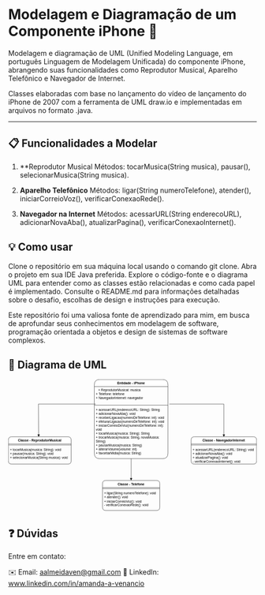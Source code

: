 # Modelagem e Diagramação de um Componente iPhone 📱


Modelagem e diagramação de UML (Unified Modeling Language, em português Linguagem de Modelagem Unificada) do componente iPhone, abrangendo suas funcionalidades como Reprodutor Musical, Aparelho Telefônico e Navegador de Internet.

Classes elaboradas com base no lançamento do vídeo de lançamento do iPhone de 2007 com a ferramenta de UML draw.io e implementadas em arquivos no formato .java.

-------------------------------------------------------
## 📋 Funcionalidades a Modelar

1. **Reprodutor Musical
Métodos: tocarMusica(String musica), pausar(), selecionarMusica(String musica).

2. **Aparelho Telefônico**
Métodos: ligar(String numeroTelefone), atender(), iniciarCorreioVoz(), verificarConexaoRede().

3. **Navegador na Internet**
Métodos: acessarURL(String enderecoURL), adicionarNovaAba(), atualizarPagina(), verificarConexaoInternet().

## 💡 Como usar
Clone o repositório em sua máquina local usando o comando git clone. Abra o projeto em sua IDE Java preferida. Explore o código-fonte e o diagrama UML para entender como as classes estão relacionadas e como cada papel é implementado. Consulte o README.md para informações detalhadas sobre o desafio, escolhas de design e instruções para execução.

Este repositório foi uma valiosa fonte de aprendizado para mim, em busca de aprofundar seus conhecimentos em modelagem de software, programação orientada a objetos e design de sistemas de software complexos.

## 🔶 Diagrama de UML

<svg xmlns="http://www.w3.org/2000/svg" xmlns:xlink="http://www.w3.org/1999/xlink" version="1.1" width="911px" viewBox="-0.5 -0.5 911 484" content="&lt;mxfile host=&quot;app.diagrams.net&quot; modified=&quot;2024-07-01T19:47:01.821Z&quot; agent=&quot;Mozilla/5.0 (Windows NT 10.0; Win64; x64) AppleWebKit/537.36 (KHTML, like Gecko) Chrome/126.0.0.0 Safari/537.36&quot; etag=&quot;FODfC6I0ucUzeuc73wE8&quot; version=&quot;24.6.4&quot; type=&quot;github&quot;&gt;&#10;  &lt;diagram name=&quot;Page-1&quot; id=&quot;E8Kcmhf85lVGr7ebwVz1&quot;&gt;&#10;    &lt;mxGraphModel dx=&quot;1900&quot; dy=&quot;522&quot; grid=&quot;1&quot; gridSize=&quot;10&quot; guides=&quot;1&quot; tooltips=&quot;1&quot; connect=&quot;1&quot; arrows=&quot;1&quot; fold=&quot;1&quot; page=&quot;1&quot; pageScale=&quot;1&quot; pageWidth=&quot;850&quot; pageHeight=&quot;1100&quot; math=&quot;0&quot; shadow=&quot;0&quot;&gt;&#10;      &lt;root&gt;&#10;        &lt;mxCell id=&quot;0&quot; /&gt;&#10;        &lt;mxCell id=&quot;1&quot; parent=&quot;0&quot; /&gt;&#10;        &lt;mxCell id=&quot;A5R_bwarFFOokBzkZVD5-1&quot; value=&quot;Classe - ReprodutorMusical&quot; style=&quot;swimlane;fontStyle=1;align=center;verticalAlign=top;childLayout=stackLayout;horizontal=1;startSize=26;horizontalStack=0;resizeParent=1;resizeParentMax=0;resizeLast=0;collapsible=1;marginBottom=0;whiteSpace=wrap;html=1;rounded=1;&quot; vertex=&quot;1&quot; parent=&quot;1&quot;&gt;&#10;          &lt;mxGeometry x=&quot;-190&quot; y=&quot;240&quot; width=&quot;230&quot; height=&quot;100&quot; as=&quot;geometry&quot;&gt;&#10;            &lt;mxRectangle x=&quot;140&quot; y=&quot;70&quot; width=&quot;130&quot; height=&quot;30&quot; as=&quot;alternateBounds&quot; /&gt;&#10;          &lt;/mxGeometry&gt;&#10;        &lt;/mxCell&gt;&#10;        &lt;mxCell id=&quot;A5R_bwarFFOokBzkZVD5-3&quot; value=&quot;&quot; style=&quot;line;strokeWidth=1;fillColor=none;align=left;verticalAlign=middle;spacingTop=-1;spacingLeft=3;spacingRight=3;rotatable=0;labelPosition=right;points=[];portConstraint=eastwest;strokeColor=inherit;rounded=1;&quot; vertex=&quot;1&quot; parent=&quot;A5R_bwarFFOokBzkZVD5-1&quot;&gt;&#10;          &lt;mxGeometry y=&quot;26&quot; width=&quot;230&quot; height=&quot;8&quot; as=&quot;geometry&quot; /&gt;&#10;        &lt;/mxCell&gt;&#10;        &lt;mxCell id=&quot;A5R_bwarFFOokBzkZVD5-4&quot; value=&quot;+ tocarMusica(musica: String): void&amp;lt;div&amp;gt;+ pausar(musica: String): void&amp;lt;/div&amp;gt;&amp;lt;div&amp;gt;+ selecionarMusica(String musica): void&amp;lt;br&amp;gt;&amp;lt;/div&amp;gt;&quot; style=&quot;text;strokeColor=none;fillColor=none;align=left;verticalAlign=top;spacingLeft=4;spacingRight=4;overflow=hidden;rotatable=0;points=[[0,0.5],[1,0.5]];portConstraint=eastwest;whiteSpace=wrap;html=1;rounded=1;&quot; vertex=&quot;1&quot; parent=&quot;A5R_bwarFFOokBzkZVD5-1&quot;&gt;&#10;          &lt;mxGeometry y=&quot;34&quot; width=&quot;230&quot; height=&quot;66&quot; as=&quot;geometry&quot; /&gt;&#10;        &lt;/mxCell&gt;&#10;        &lt;mxCell id=&quot;A5R_bwarFFOokBzkZVD5-5&quot; value=&quot;Classe&amp;amp;nbsp;-&amp;amp;nbsp;Telefone&quot; style=&quot;swimlane;fontStyle=1;align=center;verticalAlign=top;childLayout=stackLayout;horizontal=1;startSize=26;horizontalStack=0;resizeParent=1;resizeParentMax=0;resizeLast=0;collapsible=1;marginBottom=0;whiteSpace=wrap;html=1;rounded=1;&quot; vertex=&quot;1&quot; parent=&quot;1&quot;&gt;&#10;          &lt;mxGeometry x=&quot;155&quot; y=&quot;400&quot; width=&quot;210&quot; height=&quot;110&quot; as=&quot;geometry&quot; /&gt;&#10;        &lt;/mxCell&gt;&#10;        &lt;mxCell id=&quot;A5R_bwarFFOokBzkZVD5-7&quot; value=&quot;&quot; style=&quot;line;strokeWidth=1;fillColor=none;align=left;verticalAlign=middle;spacingTop=-1;spacingLeft=3;spacingRight=3;rotatable=0;labelPosition=right;points=[];portConstraint=eastwest;strokeColor=inherit;rounded=1;&quot; vertex=&quot;1&quot; parent=&quot;A5R_bwarFFOokBzkZVD5-5&quot;&gt;&#10;          &lt;mxGeometry y=&quot;26&quot; width=&quot;210&quot; height=&quot;8&quot; as=&quot;geometry&quot; /&gt;&#10;        &lt;/mxCell&gt;&#10;        &lt;mxCell id=&quot;A5R_bwarFFOokBzkZVD5-8&quot; value=&quot;+ ligar(String numeroTelefone): void&amp;lt;div&amp;gt;+ atender(): void&amp;lt;/div&amp;gt;&amp;lt;div&amp;gt;+ iniciarCorreioVoz(): void&amp;lt;br&amp;gt;&amp;lt;div&amp;gt;- verificarConexaoRede(): void&amp;lt;/div&amp;gt;&amp;lt;/div&amp;gt;&quot; style=&quot;text;strokeColor=none;fillColor=none;align=left;verticalAlign=top;spacingLeft=4;spacingRight=4;overflow=hidden;rotatable=0;points=[[0,0.5],[1,0.5]];portConstraint=eastwest;whiteSpace=wrap;html=1;rounded=1;&quot; vertex=&quot;1&quot; parent=&quot;A5R_bwarFFOokBzkZVD5-5&quot;&gt;&#10;          &lt;mxGeometry y=&quot;34&quot; width=&quot;210&quot; height=&quot;76&quot; as=&quot;geometry&quot; /&gt;&#10;        &lt;/mxCell&gt;&#10;        &lt;mxCell id=&quot;A5R_bwarFFOokBzkZVD5-9&quot; value=&quot;Classe&amp;amp;nbsp;- NavegadorInternet&quot; style=&quot;swimlane;fontStyle=1;align=center;verticalAlign=top;childLayout=stackLayout;horizontal=1;startSize=26;horizontalStack=0;resizeParent=1;resizeParentMax=0;resizeLast=0;collapsible=1;marginBottom=0;whiteSpace=wrap;html=1;rounded=1;&quot; vertex=&quot;1&quot; parent=&quot;1&quot;&gt;&#10;          &lt;mxGeometry x=&quot;480&quot; y=&quot;240&quot; width=&quot;240&quot; height=&quot;100&quot; as=&quot;geometry&quot; /&gt;&#10;        &lt;/mxCell&gt;&#10;        &lt;mxCell id=&quot;A5R_bwarFFOokBzkZVD5-11&quot; value=&quot;&quot; style=&quot;line;strokeWidth=1;fillColor=none;align=left;verticalAlign=middle;spacingTop=-1;spacingLeft=3;spacingRight=3;rotatable=0;labelPosition=right;points=[];portConstraint=eastwest;strokeColor=inherit;rounded=1;&quot; vertex=&quot;1&quot; parent=&quot;A5R_bwarFFOokBzkZVD5-9&quot;&gt;&#10;          &lt;mxGeometry y=&quot;26&quot; width=&quot;240&quot; height=&quot;8&quot; as=&quot;geometry&quot; /&gt;&#10;        &lt;/mxCell&gt;&#10;        &lt;mxCell id=&quot;A5R_bwarFFOokBzkZVD5-12&quot; value=&quot;+ acessarURL(enderecoURL: String): void&amp;lt;div&amp;gt;+ adicionarNovaAba(): void&amp;lt;/div&amp;gt;&amp;lt;div&amp;gt;+&amp;amp;nbsp;atualizarPagina(): void&amp;lt;/div&amp;gt;&amp;lt;div&amp;gt;- verificarConexaoInternet(): void&amp;lt;br&amp;gt;&amp;lt;/div&amp;gt;&quot; style=&quot;text;strokeColor=none;fillColor=none;align=left;verticalAlign=top;spacingLeft=4;spacingRight=4;overflow=hidden;rotatable=0;points=[[0,0.5],[1,0.5]];portConstraint=eastwest;whiteSpace=wrap;html=1;rounded=1;&quot; vertex=&quot;1&quot; parent=&quot;A5R_bwarFFOokBzkZVD5-9&quot;&gt;&#10;          &lt;mxGeometry y=&quot;34&quot; width=&quot;240&quot; height=&quot;66&quot; as=&quot;geometry&quot; /&gt;&#10;        &lt;/mxCell&gt;&#10;        &lt;mxCell id=&quot;A5R_bwarFFOokBzkZVD5-25&quot; value=&quot;Entidade - iPhone&quot; style=&quot;swimlane;fontStyle=1;align=center;verticalAlign=top;childLayout=stackLayout;horizontal=1;startSize=26;horizontalStack=0;resizeParent=1;resizeParentMax=0;resizeLast=0;collapsible=1;marginBottom=0;whiteSpace=wrap;html=1;rounded=1;arcSize=25;&quot; vertex=&quot;1&quot; parent=&quot;1&quot;&gt;&#10;          &lt;mxGeometry x=&quot;125&quot; y=&quot;30&quot; width=&quot;270&quot; height=&quot;290&quot; as=&quot;geometry&quot; /&gt;&#10;        &lt;/mxCell&gt;&#10;        &lt;mxCell id=&quot;A5R_bwarFFOokBzkZVD5-26&quot; value=&quot;&amp;lt;div style=&amp;quot;text-align: center;&amp;quot;&amp;gt;&amp;lt;span style=&amp;quot;background-color: initial;&amp;quot;&amp;gt;+&amp;amp;nbsp;&amp;lt;/span&amp;gt;&amp;lt;span style=&amp;quot;background-color: initial; text-align: center;&amp;quot;&amp;gt;ReprodutorMusical:&amp;amp;nbsp;&amp;lt;/span&amp;gt;&amp;lt;span style=&amp;quot;background-color: initial;&amp;quot;&amp;gt;musica&amp;lt;/span&amp;gt;&amp;lt;/div&amp;gt;&amp;lt;div&amp;gt;+ Telefone: telefone&amp;lt;div&amp;gt;+ NavegadorInternet: navegador&amp;lt;/div&amp;gt;&amp;lt;/div&amp;gt;&quot; style=&quot;text;strokeColor=none;fillColor=none;align=left;verticalAlign=top;spacingLeft=4;spacingRight=4;overflow=hidden;rotatable=0;points=[[0,0.5],[1,0.5]];portConstraint=eastwest;whiteSpace=wrap;html=1;rounded=1;&quot; vertex=&quot;1&quot; parent=&quot;A5R_bwarFFOokBzkZVD5-25&quot;&gt;&#10;          &lt;mxGeometry y=&quot;26&quot; width=&quot;270&quot; height=&quot;64&quot; as=&quot;geometry&quot; /&gt;&#10;        &lt;/mxCell&gt;&#10;        &lt;mxCell id=&quot;A5R_bwarFFOokBzkZVD5-28&quot; value=&quot;&quot; style=&quot;line;strokeWidth=1;fillColor=none;align=left;verticalAlign=middle;spacingTop=-1;spacingLeft=3;spacingRight=3;rotatable=0;labelPosition=right;points=[];portConstraint=eastwest;strokeColor=inherit;rounded=1;&quot; vertex=&quot;1&quot; parent=&quot;A5R_bwarFFOokBzkZVD5-25&quot;&gt;&#10;          &lt;mxGeometry y=&quot;90&quot; width=&quot;270&quot; height=&quot;8&quot; as=&quot;geometry&quot; /&gt;&#10;        &lt;/mxCell&gt;&#10;        &lt;mxCell id=&quot;A5R_bwarFFOokBzkZVD5-29&quot; value=&quot;+ acessarURL(enderecoURL: String): String&amp;lt;div&amp;gt;&amp;lt;span style=&amp;quot;background-color: initial;&amp;quot;&amp;gt;+ adicionarNovaAba(): void&amp;lt;/span&amp;gt;&amp;lt;br&amp;gt;&amp;lt;/div&amp;gt;&amp;lt;div&amp;gt;+ receberLigacao(numeroDeTelefone: int): void&amp;lt;div&amp;gt;+ efeturarLigacao&amp;lt;span style=&amp;quot;background-color: initial;&amp;quot;&amp;gt;(&amp;lt;/span&amp;gt;&amp;lt;span style=&amp;quot;background-color: initial;&amp;quot;&amp;gt;numeroDeTelefone: int&amp;lt;/span&amp;gt;&amp;lt;span style=&amp;quot;background-color: initial;&amp;quot;&amp;gt;): void&amp;lt;/span&amp;gt;&amp;lt;/div&amp;gt;&amp;lt;div&amp;gt;&amp;lt;span style=&amp;quot;background-color: initial;&amp;quot;&amp;gt;+ iniciarCorreioDeVoz(&amp;lt;/span&amp;gt;&amp;lt;span style=&amp;quot;background-color: initial;&amp;quot;&amp;gt;numeroDeTelefone: int): void&amp;lt;/span&amp;gt;&amp;lt;/div&amp;gt;&amp;lt;/div&amp;gt;&amp;lt;div&amp;gt;+ tocarMusica(musica: String): String&amp;lt;div&amp;gt;+ trocarMusica(musica: String, novaMusica: String)&amp;lt;/div&amp;gt;&amp;lt;div&amp;gt;+ pausarMusica(musica: String)&amp;lt;/div&amp;gt;&amp;lt;div&amp;gt;+ alterarVolume(volume: int)&amp;lt;/div&amp;gt;&amp;lt;div&amp;gt;+ favoritarMidia(musica: String)&amp;lt;/div&amp;gt;&amp;lt;/div&amp;gt;&quot; style=&quot;text;strokeColor=none;fillColor=none;align=left;verticalAlign=top;spacingLeft=4;spacingRight=4;overflow=hidden;rotatable=0;points=[[0,0.5],[1,0.5]];portConstraint=eastwest;whiteSpace=wrap;html=1;rounded=1;&quot; vertex=&quot;1&quot; parent=&quot;A5R_bwarFFOokBzkZVD5-25&quot;&gt;&#10;          &lt;mxGeometry y=&quot;98&quot; width=&quot;270&quot; height=&quot;192&quot; as=&quot;geometry&quot; /&gt;&#10;        &lt;/mxCell&gt;&#10;        &lt;mxCell id=&quot;A5R_bwarFFOokBzkZVD5-35&quot; value=&quot;&quot; style=&quot;html=1;verticalAlign=bottom;endArrow=block;curved=0;rounded=0;entryX=0.5;entryY=0;entryDx=0;entryDy=0;&quot; edge=&quot;1&quot; parent=&quot;1&quot; target=&quot;A5R_bwarFFOokBzkZVD5-9&quot;&gt;&#10;          &lt;mxGeometry width=&quot;80&quot; relative=&quot;1&quot; as=&quot;geometry&quot;&gt;&#10;            &lt;mxPoint x=&quot;400&quot; y=&quot;120&quot; as=&quot;sourcePoint&quot; /&gt;&#10;            &lt;mxPoint x=&quot;610&quot; y=&quot;110&quot; as=&quot;targetPoint&quot; /&gt;&#10;            &lt;Array as=&quot;points&quot;&gt;&#10;              &lt;mxPoint x=&quot;600&quot; y=&quot;120&quot; /&gt;&#10;            &lt;/Array&gt;&#10;          &lt;/mxGeometry&gt;&#10;        &lt;/mxCell&gt;&#10;        &lt;mxCell id=&quot;A5R_bwarFFOokBzkZVD5-36&quot; value=&quot;&quot; style=&quot;html=1;verticalAlign=bottom;endArrow=block;curved=0;rounded=0;&quot; edge=&quot;1&quot; parent=&quot;1&quot;&gt;&#10;          &lt;mxGeometry x=&quot;-0.2121&quot; y=&quot;60&quot; width=&quot;80&quot; relative=&quot;1&quot; as=&quot;geometry&quot;&gt;&#10;            &lt;mxPoint x=&quot;130&quot; y=&quot;120&quot; as=&quot;sourcePoint&quot; /&gt;&#10;            &lt;mxPoint x=&quot;-79&quot; y=&quot;240&quot; as=&quot;targetPoint&quot; /&gt;&#10;            &lt;Array as=&quot;points&quot;&gt;&#10;              &lt;mxPoint x=&quot;-80&quot; y=&quot;120&quot; /&gt;&#10;            &lt;/Array&gt;&#10;            &lt;mxPoint as=&quot;offset&quot; /&gt;&#10;          &lt;/mxGeometry&gt;&#10;        &lt;/mxCell&gt;&#10;        &lt;mxCell id=&quot;A5R_bwarFFOokBzkZVD5-37&quot; value=&quot;&quot; style=&quot;html=1;verticalAlign=bottom;endArrow=block;curved=0;rounded=0;entryX=0.5;entryY=0;entryDx=0;entryDy=0;&quot; edge=&quot;1&quot; parent=&quot;1&quot; source=&quot;A5R_bwarFFOokBzkZVD5-29&quot; target=&quot;A5R_bwarFFOokBzkZVD5-5&quot;&gt;&#10;          &lt;mxGeometry x=&quot;0.2&quot; y=&quot;30&quot; width=&quot;80&quot; relative=&quot;1&quot; as=&quot;geometry&quot;&gt;&#10;            &lt;mxPoint x=&quot;260&quot; y=&quot;200&quot; as=&quot;sourcePoint&quot; /&gt;&#10;            &lt;mxPoint x=&quot;170&quot; y=&quot;210&quot; as=&quot;targetPoint&quot; /&gt;&#10;            &lt;mxPoint as=&quot;offset&quot; /&gt;&#10;          &lt;/mxGeometry&gt;&#10;        &lt;/mxCell&gt;&#10;      &lt;/root&gt;&#10;    &lt;/mxGraphModel&gt;&#10;  &lt;/diagram&gt;&#10;&lt;/mxfile&gt;&#10;" onclick="(function(svg){var src=window.event.target||window.event.srcElement;while (src!=null&amp;&amp;src.nodeName.toLowerCase()!='a'){src=src.parentNode;}if(src==null){if(svg.wnd!=null&amp;&amp;!svg.wnd.closed){svg.wnd.focus();}else{var r=function(evt){if(evt.data=='ready'&amp;&amp;evt.source==svg.wnd){svg.wnd.postMessage(decodeURIComponent(svg.getAttribute('content')),'*');window.removeEventListener('message',r);}};window.addEventListener('message',r);svg.wnd=window.open('https://viewer.diagrams.net/?client=1&amp;page=0&amp;edit=_blank');}}})(this);" style="cursor:pointer;max-width:100%;max-height:484px;"><defs/><g><g data-cell-id="0"><g data-cell-id="1"><g data-cell-id="A5R_bwarFFOokBzkZVD5-1"><g><path d="M 230 236 L 230 221.7 Q 230 210 218.3 210 L 11.7 210 Q 0 210 0 221.7 L 0 236" fill="rgb(255, 255, 255)" stroke="rgb(0, 0, 0)" stroke-miterlimit="10" pointer-events="all"/><path d="M 0 236 L 0 298.3 Q 0 310 11.7 310 L 218.3 310 Q 230 310 230 298.3 L 230 236" fill="none" stroke="rgb(0, 0, 0)" stroke-miterlimit="10" pointer-events="none"/><path d="M 0 236 L 230 236" fill="none" stroke="rgb(0, 0, 0)" stroke-miterlimit="10" pointer-events="none"/></g><g><g transform="translate(-0.5 -0.5)"><switch><foreignObject pointer-events="none" width="100%" height="100%" requiredFeatures="http://www.w3.org/TR/SVG11/feature#Extensibility" style="overflow: visible; text-align: left;"><div xmlns="http://www.w3.org/1999/xhtml" style="display: flex; align-items: unsafe flex-start; justify-content: unsafe center; width: 228px; height: 1px; padding-top: 217px; margin-left: 1px;"><div data-drawio-colors="color: rgb(0, 0, 0); " style="box-sizing: border-box; font-size: 0px; text-align: center;"><div style="display: inline-block; font-size: 12px; font-family: Helvetica; color: rgb(0, 0, 0); line-height: 1.2; pointer-events: all; font-weight: bold; white-space: normal; overflow-wrap: normal;">Classe - ReprodutorMusical</div></div></div></foreignObject><text x="115" y="229" fill="rgb(0, 0, 0)" font-family="&quot;Helvetica&quot;" font-size="12px" text-anchor="middle" font-weight="bold">Classe - ReprodutorMusical</text></switch></g></g><g data-cell-id="A5R_bwarFFOokBzkZVD5-3"><g><path d="M 0 240 L 230 240" fill="none" stroke="rgb(0, 0, 0)" stroke-miterlimit="10" pointer-events="all"/></g></g><g data-cell-id="A5R_bwarFFOokBzkZVD5-4"><g><rect x="0" y="244" width="230" height="66" rx="9.9" ry="9.9" fill="none" stroke="none" pointer-events="all"/></g><g><g transform="translate(-0.5 -0.5)"><switch><foreignObject pointer-events="none" width="100%" height="100%" requiredFeatures="http://www.w3.org/TR/SVG11/feature#Extensibility" style="overflow: visible; text-align: left;"><div xmlns="http://www.w3.org/1999/xhtml" style="display: flex; align-items: unsafe flex-start; justify-content: unsafe flex-start; width: 220px; height: 1px; padding-top: 251px; margin-left: 6px;"><div data-drawio-colors="color: rgb(0, 0, 0); " style="box-sizing: border-box; font-size: 0px; text-align: left; max-height: 62px; overflow: hidden;"><div style="display: inline-block; font-size: 12px; font-family: Helvetica; color: rgb(0, 0, 0); line-height: 1.2; pointer-events: all; white-space: normal; overflow-wrap: normal;">+ tocarMusica(musica: String): void<div>+ pausar(musica: String): void</div><div>+ selecionarMusica(String musica): void<br /></div></div></div></div></foreignObject><text x="6" y="263" fill="rgb(0, 0, 0)" font-family="&quot;Helvetica&quot;" font-size="12px">+ tocarMusica(musica: String): void...</text></switch></g></g></g></g><g data-cell-id="A5R_bwarFFOokBzkZVD5-5"><g><path d="M 555 396 L 555 381.7 Q 555 370 543.3 370 L 356.7 370 Q 345 370 345 381.7 L 345 396" fill="rgb(255, 255, 255)" stroke="rgb(0, 0, 0)" stroke-miterlimit="10" pointer-events="all"/><path d="M 345 396 L 345 468.3 Q 345 480 356.7 480 L 543.3 480 Q 555 480 555 468.3 L 555 396" fill="none" stroke="rgb(0, 0, 0)" stroke-miterlimit="10" pointer-events="none"/><path d="M 345 396 L 555 396" fill="none" stroke="rgb(0, 0, 0)" stroke-miterlimit="10" pointer-events="none"/></g><g><g transform="translate(-0.5 -0.5)"><switch><foreignObject pointer-events="none" width="100%" height="100%" requiredFeatures="http://www.w3.org/TR/SVG11/feature#Extensibility" style="overflow: visible; text-align: left;"><div xmlns="http://www.w3.org/1999/xhtml" style="display: flex; align-items: unsafe flex-start; justify-content: unsafe center; width: 208px; height: 1px; padding-top: 377px; margin-left: 346px;"><div data-drawio-colors="color: rgb(0, 0, 0); " style="box-sizing: border-box; font-size: 0px; text-align: center;"><div style="display: inline-block; font-size: 12px; font-family: Helvetica; color: rgb(0, 0, 0); line-height: 1.2; pointer-events: all; font-weight: bold; white-space: normal; overflow-wrap: normal;">Classe - Telefone</div></div></div></foreignObject><text x="450" y="389" fill="rgb(0, 0, 0)" font-family="&quot;Helvetica&quot;" font-size="12px" text-anchor="middle" font-weight="bold">Classe - Telefone</text></switch></g></g><g data-cell-id="A5R_bwarFFOokBzkZVD5-7"><g><path d="M 345 400 L 555 400" fill="none" stroke="rgb(0, 0, 0)" stroke-miterlimit="10" pointer-events="all"/></g></g><g data-cell-id="A5R_bwarFFOokBzkZVD5-8"><g><rect x="345" y="404" width="210" height="76" rx="11.4" ry="11.4" fill="none" stroke="none" pointer-events="all"/></g><g><g transform="translate(-0.5 -0.5)"><switch><foreignObject pointer-events="none" width="100%" height="100%" requiredFeatures="http://www.w3.org/TR/SVG11/feature#Extensibility" style="overflow: visible; text-align: left;"><div xmlns="http://www.w3.org/1999/xhtml" style="display: flex; align-items: unsafe flex-start; justify-content: unsafe flex-start; width: 200px; height: 1px; padding-top: 411px; margin-left: 351px;"><div data-drawio-colors="color: rgb(0, 0, 0); " style="box-sizing: border-box; font-size: 0px; text-align: left; max-height: 72px; overflow: hidden;"><div style="display: inline-block; font-size: 12px; font-family: Helvetica; color: rgb(0, 0, 0); line-height: 1.2; pointer-events: all; white-space: normal; overflow-wrap: normal;">+ ligar(String numeroTelefone): void<div>+ atender(): void</div><div>+ iniciarCorreioVoz(): void<br /><div>- verificarConexaoRede(): void</div></div></div></div></div></foreignObject><text x="351" y="423" fill="rgb(0, 0, 0)" font-family="&quot;Helvetica&quot;" font-size="12px">+ ligar(String numeroTelefone): v...</text></switch></g></g></g></g><g data-cell-id="A5R_bwarFFOokBzkZVD5-9"><g><path d="M 910 236 L 910 221.7 Q 910 210 898.3 210 L 681.7 210 Q 670 210 670 221.7 L 670 236" fill="rgb(255, 255, 255)" stroke="rgb(0, 0, 0)" stroke-miterlimit="10" pointer-events="all"/><path d="M 670 236 L 670 298.3 Q 670 310 681.7 310 L 898.3 310 Q 910 310 910 298.3 L 910 236" fill="none" stroke="rgb(0, 0, 0)" stroke-miterlimit="10" pointer-events="none"/><path d="M 670 236 L 910 236" fill="none" stroke="rgb(0, 0, 0)" stroke-miterlimit="10" pointer-events="none"/></g><g><g transform="translate(-0.5 -0.5)"><switch><foreignObject pointer-events="none" width="100%" height="100%" requiredFeatures="http://www.w3.org/TR/SVG11/feature#Extensibility" style="overflow: visible; text-align: left;"><div xmlns="http://www.w3.org/1999/xhtml" style="display: flex; align-items: unsafe flex-start; justify-content: unsafe center; width: 238px; height: 1px; padding-top: 217px; margin-left: 671px;"><div data-drawio-colors="color: rgb(0, 0, 0); " style="box-sizing: border-box; font-size: 0px; text-align: center;"><div style="display: inline-block; font-size: 12px; font-family: Helvetica; color: rgb(0, 0, 0); line-height: 1.2; pointer-events: all; font-weight: bold; white-space: normal; overflow-wrap: normal;">Classe - NavegadorInternet</div></div></div></foreignObject><text x="790" y="229" fill="rgb(0, 0, 0)" font-family="&quot;Helvetica&quot;" font-size="12px" text-anchor="middle" font-weight="bold">Classe - NavegadorInternet</text></switch></g></g><g data-cell-id="A5R_bwarFFOokBzkZVD5-11"><g><path d="M 670 240 L 910 240" fill="none" stroke="rgb(0, 0, 0)" stroke-miterlimit="10" pointer-events="all"/></g></g><g data-cell-id="A5R_bwarFFOokBzkZVD5-12"><g><rect x="670" y="244" width="240" height="66" rx="9.9" ry="9.9" fill="none" stroke="none" pointer-events="all"/></g><g><g transform="translate(-0.5 -0.5)"><switch><foreignObject pointer-events="none" width="100%" height="100%" requiredFeatures="http://www.w3.org/TR/SVG11/feature#Extensibility" style="overflow: visible; text-align: left;"><div xmlns="http://www.w3.org/1999/xhtml" style="display: flex; align-items: unsafe flex-start; justify-content: unsafe flex-start; width: 230px; height: 1px; padding-top: 251px; margin-left: 676px;"><div data-drawio-colors="color: rgb(0, 0, 0); " style="box-sizing: border-box; font-size: 0px; text-align: left; max-height: 62px; overflow: hidden;"><div style="display: inline-block; font-size: 12px; font-family: Helvetica; color: rgb(0, 0, 0); line-height: 1.2; pointer-events: all; white-space: normal; overflow-wrap: normal;">+ acessarURL(enderecoURL: String): void<div>+ adicionarNovaAba(): void</div><div>+ atualizarPagina(): void</div><div>- verificarConexaoInternet(): void<br /></div></div></div></div></foreignObject><text x="676" y="263" fill="rgb(0, 0, 0)" font-family="&quot;Helvetica&quot;" font-size="12px">+ acessarURL(enderecoURL: String): voi...</text></switch></g></g></g></g><g data-cell-id="A5R_bwarFFOokBzkZVD5-25"><g><path d="M 585 26 L 585 19.5 Q 585 0 565.5 0 L 334.5 0 Q 315 0 315 19.5 L 315 26" fill="rgb(255, 255, 255)" stroke="rgb(0, 0, 0)" stroke-miterlimit="10" pointer-events="all"/><path d="M 315 26 L 315 270.5 Q 315 290 334.5 290 L 565.5 290 Q 585 290 585 270.5 L 585 26" fill="none" stroke="rgb(0, 0, 0)" stroke-miterlimit="10" pointer-events="none"/><path d="M 315 26 L 585 26" fill="none" stroke="rgb(0, 0, 0)" stroke-miterlimit="10" pointer-events="none"/></g><g><g transform="translate(-0.5 -0.5)"><switch><foreignObject pointer-events="none" width="100%" height="100%" requiredFeatures="http://www.w3.org/TR/SVG11/feature#Extensibility" style="overflow: visible; text-align: left;"><div xmlns="http://www.w3.org/1999/xhtml" style="display: flex; align-items: unsafe flex-start; justify-content: unsafe center; width: 268px; height: 1px; padding-top: 7px; margin-left: 316px;"><div data-drawio-colors="color: rgb(0, 0, 0); " style="box-sizing: border-box; font-size: 0px; text-align: center;"><div style="display: inline-block; font-size: 12px; font-family: Helvetica; color: rgb(0, 0, 0); line-height: 1.2; pointer-events: all; font-weight: bold; white-space: normal; overflow-wrap: normal;">Entidade - iPhone</div></div></div></foreignObject><text x="450" y="19" fill="rgb(0, 0, 0)" font-family="&quot;Helvetica&quot;" font-size="12px" text-anchor="middle" font-weight="bold">Entidade - iPhone</text></switch></g></g><g data-cell-id="A5R_bwarFFOokBzkZVD5-26"><g><rect x="315" y="26" width="270" height="64" rx="9.6" ry="9.6" fill="none" stroke="none" pointer-events="all"/></g><g><g transform="translate(-0.5 -0.5)"><switch><foreignObject pointer-events="none" width="100%" height="100%" requiredFeatures="http://www.w3.org/TR/SVG11/feature#Extensibility" style="overflow: visible; text-align: left;"><div xmlns="http://www.w3.org/1999/xhtml" style="display: flex; align-items: unsafe flex-start; justify-content: unsafe flex-start; width: 260px; height: 1px; padding-top: 33px; margin-left: 321px;"><div data-drawio-colors="color: rgb(0, 0, 0); " style="box-sizing: border-box; font-size: 0px; text-align: left; max-height: 60px; overflow: hidden;"><div style="display: inline-block; font-size: 12px; font-family: Helvetica; color: rgb(0, 0, 0); line-height: 1.2; pointer-events: all; white-space: normal; overflow-wrap: normal;"><div style="text-align: center;"><span style="background-color: initial;">+ </span><span style="background-color: initial; text-align: center;">ReprodutorMusical: </span><span style="background-color: initial;">musica</span></div><div>+ Telefone: telefone<div>+ NavegadorInternet: navegador</div></div></div></div></div></foreignObject><text x="321" y="45" fill="rgb(0, 0, 0)" font-family="&quot;Helvetica&quot;" font-size="12px">+ ReprodutorMusical: musica...</text></switch></g></g></g><g data-cell-id="A5R_bwarFFOokBzkZVD5-28"><g><path d="M 315 94 L 585 94" fill="none" stroke="rgb(0, 0, 0)" stroke-miterlimit="10" pointer-events="all"/></g></g><g data-cell-id="A5R_bwarFFOokBzkZVD5-29"><g><rect x="315" y="98" width="270" height="192" rx="28.8" ry="28.8" fill="none" stroke="none" pointer-events="all"/></g><g><g transform="translate(-0.5 -0.5)"><switch><foreignObject pointer-events="none" width="100%" height="100%" requiredFeatures="http://www.w3.org/TR/SVG11/feature#Extensibility" style="overflow: visible; text-align: left;"><div xmlns="http://www.w3.org/1999/xhtml" style="display: flex; align-items: unsafe flex-start; justify-content: unsafe flex-start; width: 260px; height: 1px; padding-top: 105px; margin-left: 321px;"><div data-drawio-colors="color: rgb(0, 0, 0); " style="box-sizing: border-box; font-size: 0px; text-align: left; max-height: 188px; overflow: hidden;"><div style="display: inline-block; font-size: 12px; font-family: Helvetica; color: rgb(0, 0, 0); line-height: 1.2; pointer-events: all; white-space: normal; overflow-wrap: normal;">+ acessarURL(enderecoURL: String): String<div><span style="background-color: initial;">+ adicionarNovaAba(): void</span><br /></div><div>+ receberLigacao(numeroDeTelefone: int): void<div>+ efeturarLigacao<span style="background-color: initial;">(</span><span style="background-color: initial;">numeroDeTelefone: int</span><span style="background-color: initial;">): void</span></div><div><span style="background-color: initial;">+ iniciarCorreioDeVoz(</span><span style="background-color: initial;">numeroDeTelefone: int): void</span></div></div><div>+ tocarMusica(musica: String): String<div>+ trocarMusica(musica: String, novaMusica: String)</div><div>+ pausarMusica(musica: String)</div><div>+ alterarVolume(volume: int)</div><div>+ favoritarMidia(musica: String)</div></div></div></div></div></foreignObject><text x="321" y="117" fill="rgb(0, 0, 0)" font-family="&quot;Helvetica&quot;" font-size="12px">+ acessarURL(enderecoURL: String): String...</text></switch></g></g></g></g><g data-cell-id="A5R_bwarFFOokBzkZVD5-35"><g><path d="M 590 90 L 790 90 L 790 201.88" fill="none" stroke="rgb(0, 0, 0)" stroke-miterlimit="10" pointer-events="stroke"/><path d="M 790 208.88 L 786.5 201.88 L 793.5 201.88 Z" fill="rgb(0, 0, 0)" stroke="rgb(0, 0, 0)" stroke-miterlimit="10" pointer-events="all"/></g></g><g data-cell-id="A5R_bwarFFOokBzkZVD5-36"><g><path d="M 320 90 L 110 90 L 110.93 201.88" fill="none" stroke="rgb(0, 0, 0)" stroke-miterlimit="10" pointer-events="stroke"/><path d="M 110.99 208.88 L 107.43 201.91 L 114.43 201.85 Z" fill="rgb(0, 0, 0)" stroke="rgb(0, 0, 0)" stroke-miterlimit="10" pointer-events="all"/></g></g><g data-cell-id="A5R_bwarFFOokBzkZVD5-37"><g><path d="M 450 290 L 450 361.88" fill="none" stroke="rgb(0, 0, 0)" stroke-miterlimit="10" pointer-events="stroke"/><path d="M 450 368.88 L 446.5 361.88 L 453.5 361.88 Z" fill="rgb(0, 0, 0)" stroke="rgb(0, 0, 0)" stroke-miterlimit="10" pointer-events="all"/></g></g></g></g></g><switch><g requiredFeatures="http://www.w3.org/TR/SVG11/feature#Extensibility"/><a transform="translate(0,-5)" xlink:href="https://www.drawio.com/doc/faq/svg-export-text-problems" target="_blank"><text text-anchor="middle" font-size="10px" x="50%" y="100%">Text is not SVG - cannot display</text></a></switch></svg>


## ❓  Dúvidas

Entre em contato: 

✉️ Email: aalmeidaven@gmail.com
🔗 LinkedIn: www.linkedin.com/in/amanda-a-venancio

